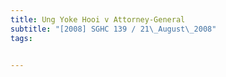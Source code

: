 ```yaml
---
title: Ung Yoke Hooi v Attorney-General 
subtitle: "[2008] SGHC 139 / 21\_August\_2008"
tags:


---
```


